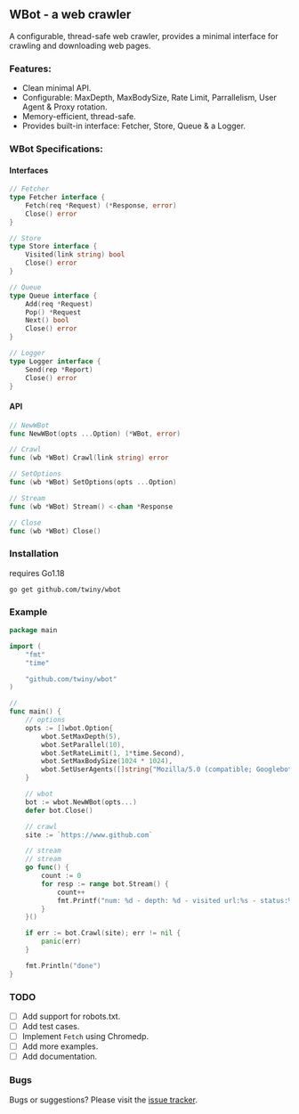 ## WBot - a web crawler

A configurable, thread-safe web crawler, provides a minimal interface for crawling and downloading web pages.

### Features:
- Clean minimal API.
- Configurable: MaxDepth, MaxBodySize, Rate Limit, Parrallelism,  User Agent & Proxy rotation.
- Memory-efficient, thread-safe.
- Provides built-in interface: Fetcher, Store, Queue & a Logger.

### WBot Specifications:

#### Interfaces
```go
// Fetcher
type Fetcher interface {
	Fetch(req *Request) (*Response, error)
	Close() error
}

// Store
type Store interface {
	Visited(link string) bool
	Close() error
}

// Queue
type Queue interface {
	Add(req *Request)
	Pop() *Request
	Next() bool
	Close() error
}

// Logger
type Logger interface {
	Send(rep *Report)
	Close() error
}
```

#### API
```go
// NewWBot
func NewWBot(opts ...Option) (*WBot, error)

// Crawl
func (wb *WBot) Crawl(link string) error

// SetOptions
func (wb *WBot) SetOptions(opts ...Option)

// Stream
func (wb *WBot) Stream() <-chan *Response

// Close
func (wb *WBot) Close() 
```

### Installation
requires Go1.18

`go get github.com/twiny/wbot`

### Example
```go
package main

import (
	"fmt"
	"time"

	"github.com/twiny/wbot"
)

//
func main() {
	// options
	opts := []wbot.Option{
		wbot.SetMaxDepth(5),
		wbot.SetParallel(10),
		wbot.SetRateLimit(1, 1*time.Second),
		wbot.SetMaxBodySize(1024 * 1024),
		wbot.SetUserAgents([]string{"Mozilla/5.0 (compatible; Googlebot/2.1; +http://www.google.com/bot.html)"}),
	}

	// wbot
	bot := wbot.NewWBot(opts...)
	defer bot.Close()

	// crawl
	site := `https://www.github.com`

	// stream
	// stream
	go func() {
		count := 0
		for resp := range bot.Stream() {
			count++
			fmt.Printf("num: %d - depth: %d - visited url:%s - status:%d - body len: %d\n", count, resp.Depth, resp.URL.String(), resp.Status, len(resp.Body))
		}
	}()

	if err := bot.Crawl(site); err != nil {
		panic(err)
	}

	fmt.Println("done")
}
```

### TODO
- [ ] Add support for robots.txt.
- [ ] Add test cases.
- [ ] Implement `Fetch` using Chromedp.
- [ ] Add more examples.
- [ ] Add documentation.

### Bugs
Bugs or suggestions? Please visit the [issue tracker](https://github.com/twiny/wbot/issues).
